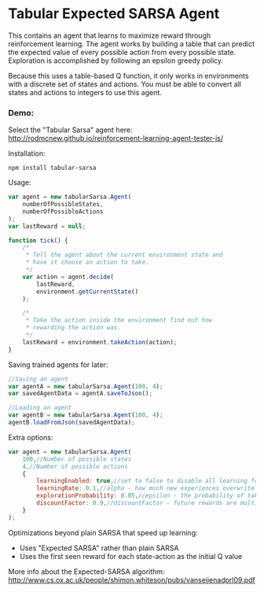 # Tabular Expected SARSA Agent
This contains an agent that learns to maximize reward through reinforcement learning. The agent works by building a table that can predict the expected value of every possible action from every possible state. Exploration is accomplished by following an epsilon greedy policy.

Because this uses a table-based Q function, it only works in environments with a discrete set of states and actions. You must be able to convert all states and actions to integers to use this agent.

### Demo:
Select the "Tabular Sarsa" agent here: http://rodmcnew.github.io/reinforcement-learning-agent-tester-js/ 

Installation:
```
npm install tabular-sarsa
```

Usage:
```Javascript
var agent = new tabularSarsa.Agent(
    numberOfPossibleStates,
    numberOfPossibleActions
);
var lastReward = null;

function tick() {
    /*
     * Tell the agent about the current environment state and
     * have it choose an action to take.
     */
    var action = agent.decide(
        lastReward,
        environment.getCurrentState()
    );

    /*
     * Take the action inside the environment find out how 
     * rewarding the action was.
     */
    lastReward = environment.takeAction(action);
}
```

Saving trained agents for later:
```Javascript
//Saving an agent
var agentA = new tabularSarsa.Agent(100, 4);
var savedAgentData = agentA.saveToJson();

//Loading an agent
var agentB = new tabularSarsa.Agent(100, 4);
agentB.loadFromJson(savedAgentData);
```
Extra options:
```Javascript
var agent = new tabularSarsa.Agent(
    100,//Number of possible states
    4,//Number of possible actions
    {
        learningEnabled: true,//set to false to disable all learning for higher execution speeds
        learningRate: 0.1,//alpha - how much new experiences overwrite previous ones
        explorationProbability: 0.05,//epsilon - the probability of taking random actions in the Epsilon Greedy policy
        discountFactor: 0.9,//discountFactor - future rewards are multiplied by this
    }
);

```

Optimizations beyond plain SARSA that speed up learning:
- Uses "Expected SARSA" rather than plain SARSA
- Uses the first seen reward for each state-action as the initial Q value
 
More info about the Expected-SARSA algorithm:
http://www.cs.ox.ac.uk/people/shimon.whiteson/pubs/vanseijenadprl09.pdf
